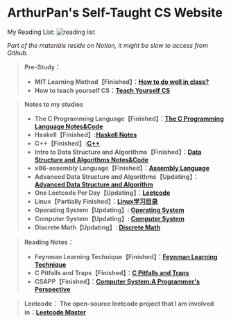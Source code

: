 # ArthurPan's Self-Taught CS Website

My Reading List:
![reading list](https://github.com/KingArthur0205/ArthurPan0205.github.io/blob/main/New%20Reading%20List.jpg)

*Part of the materials reside on Notion, it might be slow to access from Github.*<br>
> <strong>Pre-Study：
> + MIT Learning Method【Finished】：[How to do well in class?](https://github.com/KingArthur0205/ArthurPan0205.github.io/blob/33fbcc6517611968e0a93581482afa7e6b798052/src/MIT%20%E5%AD%A6%E4%B9%A0%E6%96%B9%E6%B3%95.md)
> + How to teach yourself CS：[Teach Yourself CS](https://teachyourselfcs.com/)
  
> Notes to my studies
> + The C Programming Language【Finished】：[The C Programming Language Notes&Code](https://alive-castanet-707.notion.site/C-23243005d1484f5bb86e5c2122aac36c)
> + Haskell【Finished】:[Haskell Notes](https://alive-castanet-707.notion.site/Inf1a-7ee4bd9befc54d4eb7bce27d54b238ce)
> + C++【Finished】:[C++](https://github.com/KingArthur0205/CPP)
> + Intro to Data Structure and Algorithms【Finished】：[Data Structure and Algorithms Notes&Code](https://alive-castanet-707.notion.site/2e51df464038416c93f58da6e61a30a5)
>  + x86-assembly Language【Finished】：[Assembly Language](https://alive-castanet-707.notion.site/dea8ab85f1ab44428b44348f6b2436d1)
> + Advanced Data Structure and Algorithms【Updating】：[Advanced Data Structure and Algorithm](https://github.com/KingArthur0205/Advanced-Data-Structure)
> + One Leetcode Per Day【Updating】：[Leetcode](https://alive-castanet-707.notion.site/a2cd19f66d3a4abfa7e33426c2071260)
> + Linux【Partially Finished】：[Linux学习目录](https://alive-castanet-707.notion.site/Linux-6349ca72a55e4b539123d11983d1f5c1)
> + Operating System【Updating】: [Operating System](https://github.com/KingArthur0205/Operarting-System)
> + Computer System【Updating】: [Computer System](https://github.com/KingArthur0205/Computer-Architecture.git)
> + Discrete Math【Updating】: [Discrete Math](https://github.com/KingArthur0205/Discrete-Math)
  
> Reading Notes：
>  + Feynman Learning Technique【Finished】：[Feynman Learning Technique](https://alive-castanet-707.notion.site/271843c70b3d4ab1becdfac2283df04e)
>  + C Pitfalls and Traps【Finished】：[C Pitfalls and Traps](https://alive-castanet-707.notion.site/C-6b8f4dc45db144578db9bccc7db4f142)
>  + CSAPP【Finished】：[Computer System:A Programmer's Perspective](https://alive-castanet-707.notion.site/CSAPP-7b1347b8e4794acb956f3c9090edee56)

> Leetcode：
> The open-source leetcode project that I am involved in：[Leetcode Master](https://github.com/youngyangyang04/leetcode-master)


